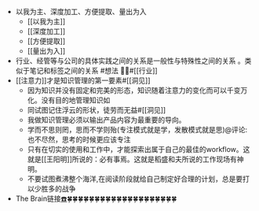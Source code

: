 - 以我为主、深度加工、方便提取、量出为入
    - [[以我为主]]
    - [[深度加工]]
    - [[方便提取]]
    - [[量出为入]]
- 行业、经管等与公司的具体实践之间的关系是一般性与特殊性之间的关系 。类似于笔记和标签之间的关系 #想法 #[[行业]]
- [[注意力]]才是知识管理的第一要素#[[洞见]]
    - 因为知识并没有固定和完美的形态，知识随着注意力的变化而可以千变万化。没有目的地管理知识如
    - 同试图记住浮云的形状，徒劳而无益#[[洞见]]
    - 我做知识管理必须以输出产品内容为最重要的导向。
    - 学而不思则罔，思而不学则殆(专注模式就是学，发散模式就是思)@评论:也不尽然，思考的时候更应该专注
    - 只有在切实的使用和工作中，才能探索出属于自己的最佳的workflow。这就是[[王阳明]]所说的：必有事焉。这就是稻盛和夫所说的工作现场有神明。
    - 不要试图煮沸整个海洋,在阅读阶段就给自己制定好合理的计划，总是要打以少胜多的战争
- The Brain链接[☎️](brain://api.thebrain.com/g7PXu0IyM0ucARb24SvxiA/m77_JBXhVkOQLRnz9wYXQg/%E7%9F%A5%E8%AF%86%E7%AE%A1%E7%90%86%E7%9A%84%E5%8E%9F%E5%88%99)🍀🍀🍀🍀🍀🍀🍀🍀🍀🍀🍀🍀🍀🍀🍀🍀🍀🍀🍀🍀
